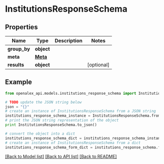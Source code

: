 # InstitutionsResponseSchema


## Properties

Name | Type | Description | Notes
------------ | ------------- | ------------- | -------------
**group_by** | **object** |  | 
**meta** | [**Meta**](Meta.md) |  | 
**results** | **object** |  | [optional] 

## Example

```python
from openalex_api.models.institutions_response_schema import InstitutionsResponseSchema

# TODO update the JSON string below
json = "{}"
# create an instance of InstitutionsResponseSchema from a JSON string
institutions_response_schema_instance = InstitutionsResponseSchema.from_json(json)
# print the JSON string representation of the object
print InstitutionsResponseSchema.to_json()

# convert the object into a dict
institutions_response_schema_dict = institutions_response_schema_instance.to_dict()
# create an instance of InstitutionsResponseSchema from a dict
institutions_response_schema_form_dict = institutions_response_schema.from_dict(institutions_response_schema_dict)
```
[[Back to Model list]](../README.md#documentation-for-models) [[Back to API list]](../README.md#documentation-for-api-endpoints) [[Back to README]](../README.md)


